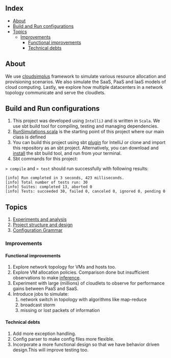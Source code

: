
## Index
- [About](#about)
- [Build and Run configurations](#build-and-run-configurations)
- [Topics](#topics)
  - [Improvements](#improvements)
    - [Functional improvements](#functional-improvements)
    - [Technical debts](#technical-debts)


## About
We use [cloudsimplus](https://github.com/manoelcampos/cloudsimplus) framework to simulate various resource allocation and provisioning scenarios. We also simulate the SaaS, PaaS and IaaS models of cloud computing.
Lastly, we explore how multiple datacenters in a network topology communicate and serve the cloudlets.

## Build and Run configurations

1. This project was developed using `IntelliJ` and is written in `Scala`. We use sbt build tool for compiling, testing and managing dependencies.
2. [RunSimulations.scala](/src/main/scala/RunSimulations.scala) is the starting point of this project where our main class is defined
3. You can build this project using sbt [plugin](https://plugins.jetbrains.com/plugin/5007-sbt) for IntelliJ or clone and import this repository as an sbt project. Alternatively, you can download and [install](https://www.scala-sbt.org/download.html) the sbt build tool, and run from your terminal.
4. Sbt commands for this project:

`> compile` and `> test` should run successfully with following results:
```
[info] Run completed in 3 seconds, 423 milliseconds.
[info] Total number of tests run: 30
[info] Suites: completed 13, aborted 0
[info] Tests: succeeded 30, failed 0, canceled 0, ignored 0, pending 0
```

## Topics
1. [Experiments and analysis](/doc/analysis.md)
2. [Project structure and design](/doc/design.md)
3. [Configuration Grammar](/doc/configuration-grammar.md)

### Improvements

#### Functional improvements
1. Explore network topology for VMs and hosts too.
2. Explore VM allocation policies. Comparison done but insufficient observations to make [inference](/doc/analysis.md#resource-allocation).
3. Experiment with large (millions) of cloudlets to observe for performance gains between PaaS and SaaS.
4. Introduce jobs to simulate:
   1. network switch in topology with algorithms like map-reduce
   2. broadcast storm
   3. missing or lost packets of information

#### Technical debts
1. Add more exception handling.
2. Config parser to make config files more flexible.
3. Incorporate a more functional design so that we have behavior driven design.This will improve testing too.

